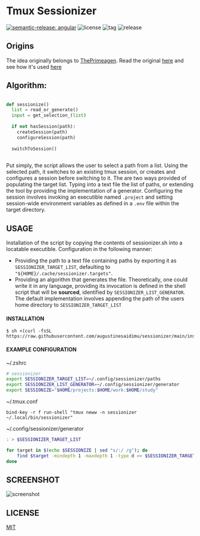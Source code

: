 
# Tmux Sessionizer

[![semantic-release: angular](https://img.shields.io/badge/semantic--release-angular-e10079?logo=semantic-release)](https://github.com/semantic-release/semantic-release)
![license](https://img.shields.io/github/license/augustinesaidimu/sessionizer)
![tag](https://img.shields.io/github/v/tag/augustinesaidimu/sessionizer?sort=semver)
![release](https://img.shields.io/github/workflow/status/augustinesaidimu/sessionizer/Release)

## Origins

The idea originally belongs to [ThePrimeagen](https://github.com/ThePrimeagen).
Read the original [here](https://github.com/ThePrimeagen/.dotfiles/blob/5cd09f06d6683b91c26822a73b40e3d7fb9af57a/bin/.local/bin/tmux-sessionizer) and see how it's used [here](https://github.com/ThePrimeagen/.dotfiles/blob/5cd09f06d6683b91c26822a73b40e3d7fb9af57a/tmux/.tmux.conf#L25)

## Algorithm:
```python

def sessionize()
  list = read_or_generate()
  input = get_selection_(list)
  
  if not hasSession(path):
    createSession(path)
    configureSession(path)
  
  switchToSession()
 
```

Put simply, the script allows the user to select a path from a list.
Using the selected path, it switches to an existing tmux session, or
creates and configures a session before switching to it. The are two ways
provided of populating the target list. Typing into a text file the list
of paths, or extending the tool by providing the implementation of
a generator. Configuring the session involves invoking an executible named
``.project`` and setting session-wide environment variables as defined in
a ``.env`` file within the target directory.

## USAGE
Installation of the script by copying the contents of sessionizer.sh into a locatable executible. 
Configuration in the following manner:
  - Providing the path to a text file containing paths by exporting it as ``SESSIONIZER_TARGET_LIST``, defaulting to ``"${HOME}/.cache/sessionizer.targets"``.
  - Providing an algorithm that generates the file. Theoretically, one could write it in any language, providing its invocation is defined in the shell script that will be **sourced**, identified by ``SESSIONIZER_LIST_GENERATOR``.  The default implementation involves appending the path of the users home directory to ``SESSIONIZER_TARGET_LIST``

#### INSTALLATION
```
$ sh <(curl -fsSL https://raw.githubusercontent.com/augustinesaidimu/sessionizer/main/install.sh)
```

#### EXAMPLE CONFIGURATION
~/.zshrc
``` zsh
# sessionizer
export SESSIONIZER_TARGET_LIST=~/.config/sessionizer/paths
export SESSIONIZER_LIST_GENERATOR=~/.config/sessionizer/generator
export SESSIONIZE="$HOME/projects:$HOME/work:$HOME/study"
```

~/.tmux.conf
```tmux
bind-key -r f run-shell "tmux neww -n sessionizer ~/.local/bin/sessionizer"
```

~/.config/sessionizer/generator
```sh
: > $SESSIONIZER_TARGET_LIST

for target in $(echo $SESSIONIZE | sed "s/:/ /g"); do
    find $target -mindepth 1 -maxdepth 1 -type d >> $SESSIONIZER_TARGET_LIST
done
```

## SCREENSHOT
![screenshot](https://github.com/augustinesaidimu/sessionizer/blob/main/screenshot.png?raw=true)

## LICENSE
[MIT](https://choosealicense.com/licenses/mit/)
